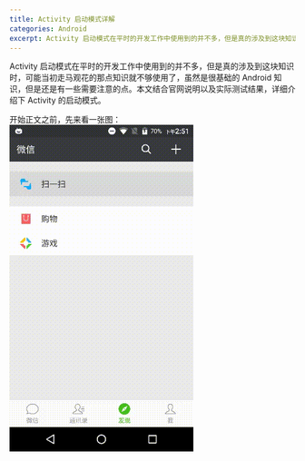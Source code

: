 ```yaml
---
title: Activity 启动模式详解
categories: Android
excerpt: Activity 启动模式在平时的开发工作中使用到的并不多，但是真的涉及到这块知识时，可能当初走马观花的那点知识就不够使用了，虽然是很基础的 Android 知识，但是还是有一些需要注意的点。本文结合官网说明以及实际测试结果，详细介绍下 Activity 的启动模式。
---
```


Activity 启动模式在平时的开发工作中使用到的并不多，但是真的涉及到这块知识时，可能当初走马观花的那点知识就不够使用了，虽然是很基础的 Android 知识，但是还是有一些需要注意的点。本文结合官网说明以及实际测试结果，详细介绍下 Activity 的启动模式。

开始正文之前，先来看一张图：
![](/assets/img/intrusion.gif)